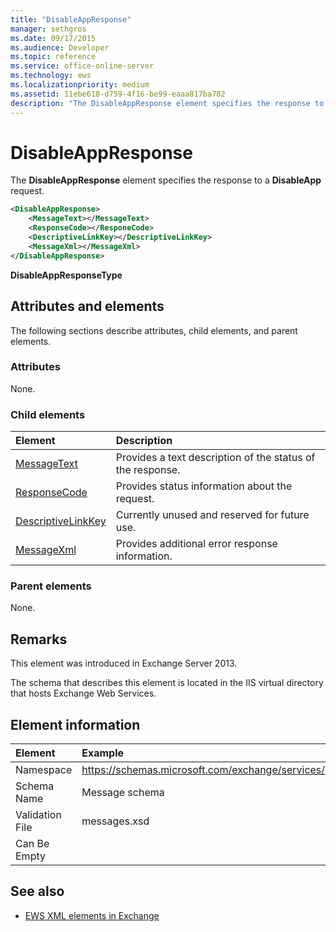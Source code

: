```yaml
---
title: "DisableAppResponse"
manager: sethgros
ms.date: 09/17/2015
ms.audience: Developer
ms.topic: reference
ms.service: office-online-server
ms.technology: ews
ms.localizationpriority: medium
ms.assetid: 11ebe618-d759-4f16-be99-eaaa817ba782
description: "The DisableAppResponse element specifies the response to a DisableApp request."
---
```


# DisableAppResponse

The **DisableAppResponse** element specifies the response to a **DisableApp** request. 
  
```XML
<DisableAppResponse>
    <MessageText></MessageText>
    <ResponseCode></ResponeCode>
    <DescriptiveLinkKey></DescriptiveLinkKey>
    <MessageXml></MessageXml>
</DisableAppResponse>
```

 **DisableAppResponseType**
## Attributes and elements

The following sections describe attributes, child elements, and parent elements.
  
### Attributes

None.
  
### Child elements

|**Element**|**Description**|
|:-----|:-----|
|[MessageText](messagetext.md) <br/> |Provides a text description of the status of the response.  <br/> |
|[ResponseCode](responsecode.md) <br/> |Provides status information about the request.  <br/> |
|[DescriptiveLinkKey](descriptivelinkkey.md) <br/> |Currently unused and reserved for future use.  <br/> |
|[MessageXml](messagexml.md) <br/> |Provides additional error response information.  <br/> |
   
### Parent elements

None.
  
## Remarks

This element was introduced in Exchange Server 2013.
  
The schema that describes this element is located in the IIS virtual directory that hosts Exchange Web Services.
  
## Element information

| Element | Example |
|:-----|:-----|
|Namespace  <br/> |https://schemas.microsoft.com/exchange/services/2006/messages  <br/> |
|Schema Name  <br/> |Message schema  <br/> |
|Validation File  <br/> |messages.xsd  <br/> |
|Can Be Empty  <br/> ||
   
## See also

- [EWS XML elements in Exchange](ews-xml-elements-in-exchange.md)

